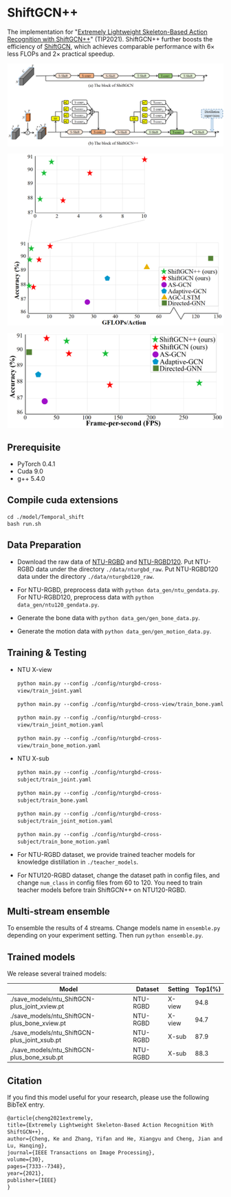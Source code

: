 # ShiftGCN++
The implementation for "[Extremely Lightweight Skeleton-Based Action Recognition with ShiftGCN++](https://ieeexplore.ieee.org/stamp/stamp.jsp?tp=&arnumber=9515708)" (TIP2021). ShiftGCN++ further boosts the efficiency of [ShiftGCN](https://github.com/kchengiva/Shift-GCN), which achieves comparable performance with 6× less FLOPs and 2× practical speedup.

![image](https://github.com/kchengiva/Shift-GCN-plus/blob/main/ShiftGCN_plus.png)

![image](https://github.com/kchengiva/Shift-GCN-plus/blob/main/flops_acc.png)

![image](https://github.com/kchengiva/Shift-GCN-plus/blob/main/fps.png)

## Prerequisite

 - PyTorch 0.4.1
 - Cuda 9.0
 - g++ 5.4.0

## Compile cuda extensions

  ```
  cd ./model/Temporal_shift
  bash run.sh
  ```

## Data Preparation

 - Download the raw data of [NTU-RGBD](https://github.com/shahroudy/NTURGB-D) and [NTU-RGBD120](https://github.com/shahroudy/NTURGB-D). Put NTU-RGBD data under the directory `./data/nturgbd_raw`. Put NTU-RGBD120 data under the directory `./data/nturgbd120_raw`. 
 
 - For NTU-RGBD, preprocess data with `python data_gen/ntu_gendata.py`. For NTU-RGBD120, preprocess data with `python data_gen/ntu120_gendata.py`. 
  
 - Generate the bone data with `python data_gen/gen_bone_data.py`.

 - Generate the motion data with `python data_gen/gen_motion_data.py`.

## Training & Testing

  - NTU X-view

    `python main.py --config ./config/nturgbd-cross-view/train_joint.yaml`

    `python main.py --config ./config/nturgbd-cross-view/train_bone.yaml`

    `python main.py --config ./config/nturgbd-cross-view/train_joint_motion.yaml`

    `python main.py --config ./config/nturgbd-cross-view/train_bone_motion.yaml`

  - NTU X-sub

    `python main.py --config ./config/nturgbd-cross-subject/train_joint.yaml`

    `python main.py --config ./config/nturgbd-cross-subject/train_bone.yaml`

    `python main.py --config ./config/nturgbd-cross-subject/train_joint_motion.yaml`

    `python main.py --config ./config/nturgbd-cross-subject/train_bone_motion.yaml`

  - For NTU-RGBD dataset, we provide trained teacher models for knowledge distillation in `./teacher_models`.
  - For NTU120-RGBD dataset, change the dataset path in config files, and change `num_class` in config files from 60 to 120. You need to train teacher models before train ShiftGCN++ on NTU120-RGBD. 

## Multi-stream ensemble

To ensemble the results of 4 streams. Change models name in `ensemble.py` depending on your experiment setting. Then run `python ensemble.py`.

## Trained models

We release several trained models:

Model|Dataset|Setting|Top1(%)
-|-|-|-
./save_models/ntu_ShiftGCN-plus_joint_xview.pt|NTU-RGBD|X-view|94.8
./save_models/ntu_ShiftGCN-plus_bone_xview.pt|NTU-RGBD|X-view|94.7
./save_models/ntu_ShiftGCN-plus_joint_xsub.pt|NTU-RGBD|X-sub|87.9
./save_models/ntu_ShiftGCN-plus_bone_xsub.pt|NTU-RGBD|X-sub|88.3

## Citation
If you find this model useful for your research, please use the following BibTeX entry.

    @article{cheng2021extremely,
    title={Extremely Lightweight Skeleton-Based Action Recognition With ShiftGCN++},
    author={Cheng, Ke and Zhang, Yifan and He, Xiangyu and Cheng, Jian and Lu, Hanqing},
    journal={IEEE Transactions on Image Processing},
    volume={30},
    pages={7333--7348},
    year={2021},
    publisher={IEEE}
    }
